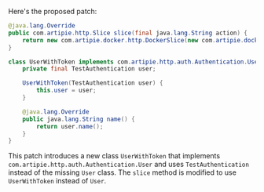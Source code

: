Here's the proposed patch:

```java
@java.lang.Override
public com.artipie.http.Slice slice(final java.lang.String action) {
    return new com.artipie.docker.http.DockerSlice(new com.artipie.docker.asto.AstoDocker(new com.artipie.asto.memory.InMemoryStorage()), new com.artipie.http.auth.Permissions.Single(TestAuthentication.ALICE.name(), action), new com.artipie.http.auth.BearerAuthScheme(( token) -> java.util.concurrent.CompletableFuture.completedFuture(java.util.stream.Stream.of(TestAuthentication.ALICE, TestAuthentication.BOB).filter(( user) -> token.equals(user.token())).map(( user) -> new com.artipie.http.auth.Authentication.UserWithToken(user)).findFirst()), ""));
}

class UserWithToken implements com.artipie.http.auth.Authentication.User {
    private final TestAuthentication user;

    UserWithToken(TestAuthentication user) {
        this.user = user;
    }

    @java.lang.Override
    public java.lang.String name() {
        return user.name();
    }
}
```

This patch introduces a new class `UserWithToken` that implements `com.artipie.http.auth.Authentication.User` and uses `TestAuthentication` instead of the missing `User` class. The `slice` method is modified to use `UserWithToken` instead of `User`.